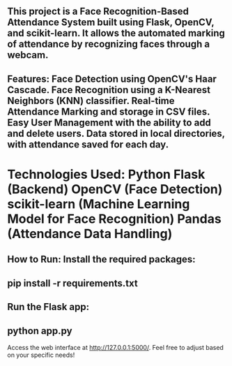 This project is a Face Recognition-Based Attendance System built using Flask, OpenCV, and scikit-learn. It allows the automated marking of attendance by recognizing faces through a webcam.
----------------------------------------------------------
Features:
Face Detection using OpenCV's Haar Cascade.
Face Recognition using a K-Nearest Neighbors (KNN) classifier.
Real-time Attendance Marking and storage in CSV files.
Easy User Management with the ability to add and delete users.
Data stored in local directories, with attendance saved for each day.
------------------------------------------------------------------
Technologies Used:
Python
Flask (Backend)
OpenCV (Face Detection)
scikit-learn (Machine Learning Model for Face Recognition)
Pandas (Attendance Data Handling)
=============================================
How to Run:
Install the required packages:
-----------------------------------------
pip install -r requirements.txt
------------------------------------------
Run the Flask app:
-------------------------------------------
python app.py
------------------------------------------
Access the web interface at http://127.0.0.1:5000/.
Feel free to adjust based on your specific needs!
